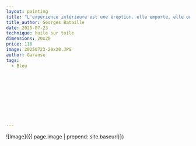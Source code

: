 ```yaml
---
layout: painting
title: "L'expérience intérieure est une éruption. elle emporte, elle ouvre." 
title_author: Georges Bataille    
date: 2025-07-23
technique: Huile sur toile
dimensions: 20x20
price: 110
image: 20250723-20x20.JPG
author: Garanse
tags:
  - Bleu
 
  
  
  
  
 
 
  
  
  
---
```

![Image]({{ page.image | prepend: site.baseurl}})

